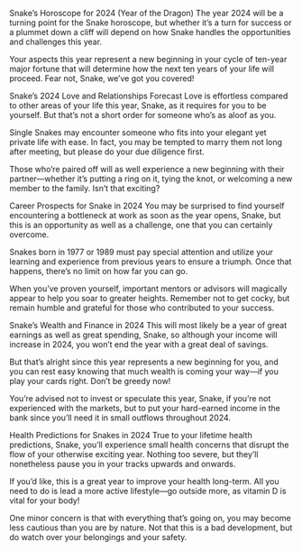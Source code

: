 Snake’s Horoscope for 2024 (Year of the Dragon)
The year 2024 will be a turning point for the Snake horoscope, but whether it’s a turn for success or a plummet down a cliff will depend on how Snake handles the opportunities and challenges this year.

Your aspects this year represent a new beginning in your cycle of ten-year major fortune that will determine how the next ten years of your life will proceed. Fear not, Snake, we’ve got you covered!

Snake’s 2024 Love and Relationships Forecast
Love is effortless compared to other areas of your life this year, Snake, as it requires for you to be yourself. But that’s not a short order for someone who’s as aloof as you.

Single Snakes may encounter someone who fits into your elegant yet private life with ease. In fact, you may be tempted to marry them not long after meeting, but please do your due diligence first.

Those who’re paired off will as well experience a new beginning with their partner—whether it’s putting a ring on it, tying the knot, or welcoming a new member to the family. Isn’t that exciting?

Career Prospects for Snake in 2024
You may be surprised to find yourself encountering a bottleneck at work as soon as the year opens, Snake, but this is an opportunity as well as a challenge, one that you can certainly overcome.

Snakes born in 1977 or 1989 must pay special attention and utilize your learning and experience from previous years to ensure a triumph. Once that happens, there’s no limit on how far you can go.

When you’ve proven yourself, important mentors or advisors will magically appear to help you soar to greater heights. Remember not to get cocky, but remain humble and grateful for those who contributed to your success.

Snake’s Wealth and Finance in 2024
This will most likely be a year of great earnings as well as great spending, Snake, so although your income will increase in 2024, you won’t end the year with a great deal of savings.

But that’s alright since this year represents a new beginning for you, and you can rest easy knowing that much wealth is coming your way—if you play your cards right. Don’t be greedy now!

You’re advised not to invest or speculate this year, Snake, if you’re not experienced with the markets, but to put your hard-earned income in the bank since you’ll need it in small outflows throughout 2024.

Health Predictions for Snakes in 2024
True to your lifetime health predictions, Snake, you’ll experience small health concerns that disrupt the flow of your otherwise exciting year. Nothing too severe, but they’ll nonetheless pause you in your tracks upwards and onwards.

If you’d like, this is a great year to improve your health long-term. All you need to do is lead a more active lifestyle—go outside more, as vitamin D is vital for your body!

One minor concern is that with everything that’s going on, you may become less cautious than you are by nature. Not that this is a bad development, but do watch over your belongings and your safety.